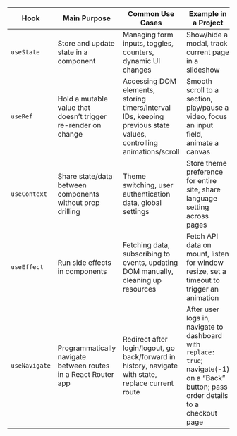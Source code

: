 ﻿| Hook          | Main Purpose                                                   | Common Use Cases                                                                                                  | Example in a Project                                                                                                                   |
| ------------- | -------------------------------------------------------------- | ----------------------------------------------------------------------------------------------------------------- | -------------------------------------------------------------------------------------------------------------------------------------- |
| `useState`    | Store and update state in a component                          | Managing form inputs, toggles, counters, dynamic UI changes                                                       | Show/hide a modal, track current page in a slideshow                                                                                   |
| `useRef`      | Hold a mutable value that doesn’t trigger re-render on change  | Accessing DOM elements, storing timers/interval IDs, keeping previous state values, controlling animations/scroll | Smooth scroll to a section, play/pause a video, focus an input field, animate a canvas                                                 |
| `useContext`  | Share state/data between components without prop drilling      | Theme switching, user authentication data, global settings                                                        | Store theme preference for entire site, share language setting across pages                                                            |
| `useEffect`   | Run side effects in components                                 | Fetching data, subscribing to events, updating DOM manually, cleaning up resources                                | Fetch API data on mount, listen for window resize, set a timeout to trigger an animation                                               |
| `useNavigate` | Programmatically navigate between routes in a React Router app | Redirect after login/logout, go back/forward in history, navigate with state, replace current route               | After user logs in, navigate to dashboard with `replace: true`; navigate(-1) on a “Back” button; pass order details to a checkout page |
